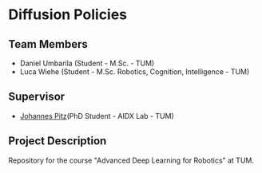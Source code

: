# Diffusion Policies
## Team Members
+ Daniel Umbarila (Student - M.Sc. - TUM)
+ Luca Wiehe (Student - M.Sc. Robotics, Cognition, Intelligence - TUM)

## Supervisor
+ [Johannes Pitz](https://scholar.google.com/citations?user=GK9X6NoAAAAJ&hl=de)(PhD Student - AIDX Lab - TUM)

## Project Description
Repository for the course "Advanced Deep Learning for Robotics" at TUM.
